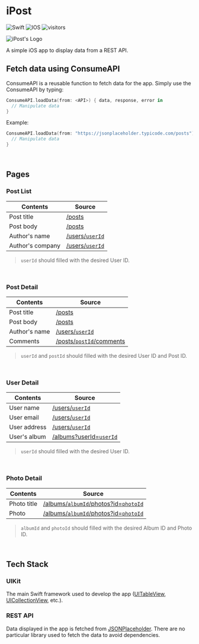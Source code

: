 # iPost

![Swift](https://img.shields.io/badge/swift-F54A2A?style=for-the-badge&logo=swift&logoColor=white)
![IOS](https://img.shields.io/badge/iOS-000000?style=for-the-badge&logo=ios&logoColor=white)
![visitors](https://visitor-badge.glitch.me/badge?page_id=stefanadisurya.iPost)

![iPost's Logo](https://user-images.githubusercontent.com/64721275/138050824-9007ed9e-d8eb-4449-8837-a4bb1fcdbecb.png)

A simple iOS app to display data from a REST API.

## Fetch data using ConsumeAPI
ConsumeAPI is a reusable function to fetch data for the app. Simply use the ConsumeAPI by typing:
```swift
ConsumeAPI.loadData(from: <API>) { data, response, error in
  // Manipulate data
}
```

Example:
```swift
ConsumeAPI.loadData(from: "https://jsonplaceholder.typicode.com/posts") { data, response, error in
  // Manipulate data
}
```
<br />

## Pages
### Post List
| Contents         | Source                                                          |
| ---------------- | --------------------------------------------------------------- |
| Post title       | [/posts](https://jsonplaceholder.typicode.com/posts)            |
| Post body        | [/posts](https://jsonplaceholder.typicode.com/posts)            |
| Author's name    | [/users/`userId`](https://jsonplaceholder.typicode.com/users/1) |
| Author's company | [/users/`userId`](https://jsonplaceholder.typicode.com/users/1) |

> `userId` should filled with the desired User ID.
<br/>

### Post Detail
| Contents         | Source                                                                             |
| ---------------- | ---------------------------------------------------------------------------------- |
| Post title       | [/posts](https://jsonplaceholder.typicode.com/posts)                               |
| Post body        | [/posts](https://jsonplaceholder.typicode.com/posts)                               |
| Author's name    | [/users/`userId`](https://jsonplaceholder.typicode.com/users/1)                    |
| Comments         | [/posts/`postId`/comments](https://jsonplaceholder.typicode.com/posts/1/comments)  |

> `userId` and `postId` should filled with the desired User ID and Post ID.
<br/>

### User Detail
| Contents         | Source                                                                             |
| ---------------- | ---------------------------------------------------------------------------------- |
| User name        | [/users/`userId`](https://jsonplaceholder.typicode.com/users/1)                    |
| User email       | [/users/`userId`](https://jsonplaceholder.typicode.com/users/1)                    |
| User address     | [/users/`userId`](https://jsonplaceholder.typicode.com/users/1)                    |
| User's album     | [/albums?userId=`userId`](https://jsonplaceholder.typicode.com/albums?userId=1)    |

> `userId` should filled with the desired User ID.
<br/>

### Photo Detail
| Contents         | Source                                                                                             |
| ---------------- | -------------------------------------------------------------------------------------------------- |
| Photo title      | [/albums/`albumId`/photos?id=`photoId`](https://jsonplaceholder.typicode.com/albums/1/photos?id=1) |
| Photo            | [/albums/`albumId`/photos?id=`photoId`](https://jsonplaceholder.typicode.com/albums/1/photos?id=1) |

> `albumId` and `photoId` should filled with the desired Album ID and Photo ID.
<br/>

## Tech Stack
### UIKit
The main Swift framework used to develop the app ([UITableView](https://developer.apple.com/documentation/uikit/uitableview), [UICollectionView](https://developer.apple.com/documentation/uikit/uicollectionview), etc.).

### REST API
Data displayed in the app is fetched from [JSONPlaceholder](https://jsonplaceholder.typicode.com/). There are no particular library used to fetch the data to avoid dependencies.
